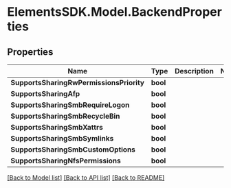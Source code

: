 # ElementsSDK.Model.BackendProperties

## Properties

Name | Type | Description | Notes
------------ | ------------- | ------------- | -------------
**SupportsSharingRwPermissionsPriority** | **bool** |  | 
**SupportsSharingAfp** | **bool** |  | 
**SupportsSharingSmbRequireLogon** | **bool** |  | 
**SupportsSharingSmbRecycleBin** | **bool** |  | 
**SupportsSharingSmbXattrs** | **bool** |  | 
**SupportsSharingSmbSymlinks** | **bool** |  | 
**SupportsSharingSmbCustomOptions** | **bool** |  | 
**SupportsSharingNfsPermissions** | **bool** |  | 

[[Back to Model list]](../#documentation-for-models) [[Back to API list]](../#documentation-for-api-endpoints) [[Back to README]](../)

